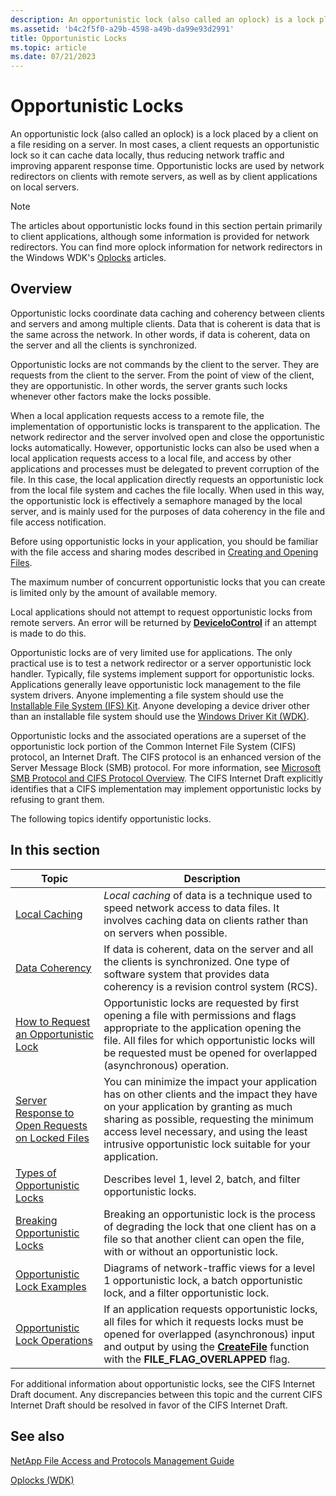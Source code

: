 ```yaml
---
description: An opportunistic lock (also called an oplock) is a lock placed by a client on a file residing on a server.
ms.assetid: 'b4c2f5f0-a29b-4598-a49b-da99e93d2991'
title: Opportunistic Locks
ms.topic: article
ms.date: 07/21/2023
---
```


# Opportunistic Locks

An opportunistic lock (also called an oplock) is a lock placed by a client on a file residing on a server. In most cases, a client requests an opportunistic lock so it can cache data locally, thus reducing network traffic and improving apparent response time. Opportunistic locks are used by network redirectors on clients with remote servers, as well as by client applications on local servers.

> [!NOTE]
> The articles about opportunistic locks found in this section pertain primarily to client applications, although some information is provided for network redirectors. You can find more oplock information for network redirectors in the Windows WDK's [Oplocks](/windows-hardware/drivers/ifs/oplock-overview) articles.

## Overview

Opportunistic locks coordinate data caching and coherency between clients and servers and among multiple clients. Data that is coherent is data that is the same across the network. In other words, if data is coherent, data on the server and all the clients is synchronized.

Opportunistic locks are not commands by the client to the server. They are requests from the client to the server. From the point of view of the client, they are opportunistic. In other words, the server grants such locks whenever other factors make the locks possible.

When a local application requests access to a remote file, the implementation of opportunistic locks is transparent to the application. The network redirector and the server involved open and close the opportunistic locks automatically. However, opportunistic locks can also be used when a local application requests access to a local file, and access by other applications and processes must be delegated to prevent corruption of the file. In this case, the local application directly requests an opportunistic lock from the local file system and caches the file locally. When used in this way, the opportunistic lock is effectively a semaphore managed by the local server, and is mainly used for the purposes of data coherency in the file and file access notification.

Before using opportunistic locks in your application, you should be familiar with the file access and sharing modes described in [Creating and Opening Files](creating-and-opening-files.md).

The maximum number of concurrent opportunistic locks that you can create is limited only by the amount of available memory.

Local applications should not attempt to request opportunistic locks from remote servers. An error will be returned by [**DeviceIoControl**](/windows/desktop/api/ioapiset/nf-ioapiset-deviceiocontrol) if an attempt is made to do this.

Opportunistic locks are of very limited use for applications. The only practical use is to test a network redirector or a server opportunistic lock handler. Typically, file systems implement support for opportunistic locks. Applications generally leave opportunistic lock management to the file system drivers. Anyone implementing a file system should use the [Installable File System (IFS) Kit](/previous-versions/gg463062(v=msdn.10)). Anyone developing a device driver other than an installable file system should use the [Windows Driver Kit (WDK)](https://www.microsoft.com/?ref=go).

Opportunistic locks and the associated operations are a superset of the opportunistic lock portion of the Common Internet File System (CIFS) protocol, an Internet Draft. The CIFS protocol is an enhanced version of the Server Message Block (SMB) protocol. For more information, see [Microsoft SMB Protocol and CIFS Protocol Overview](microsoft-smb-protocol-and-cifs-protocol-overview.md). The CIFS Internet Draft explicitly identifies that a CIFS implementation may implement opportunistic locks by refusing to grant them.

The following topics identify opportunistic locks.

## In this section

| Topic | Description |
|--------|--------|
| [Local Caching](local-caching.md) | *Local caching* of data is a technique used to speed network access to data files. It involves caching data on clients rather than on servers when possible. |
| [Data Coherency](data-coherency.md) | If data is coherent, data on the server and all the clients is synchronized. One type of software system that provides data coherency is a revision control system (RCS). |
| [How to Request an Opportunistic Lock](how-to-request-an-opportunistic-lock.md) | Opportunistic locks are requested by first opening a file with permissions and flags appropriate to the application opening the file. All files for which opportunistic locks will be requested must be opened for overlapped (asynchronous) operation. |
| [Server Response to Open Requests on Locked Files](server-response-to-open-requests-on-locked-files.md) | You can minimize the impact your application has on other clients and the impact they have on your application by granting as much sharing as possible, requesting the minimum access level necessary, and using the least intrusive opportunistic lock suitable for your application. |
| [Types of Opportunistic Locks](types-of-opportunistic-locks.md) | Describes level 1, level 2, batch, and filter opportunistic locks. |
| [Breaking Opportunistic Locks](breaking-opportunistic-locks.md) | Breaking an opportunistic lock is the process of degrading the lock that one client has on a file so that another client can open the file, with or without an opportunistic lock. |
| [Opportunistic Lock Examples](opportunistic-lock-examples.md) | Diagrams of network-traffic views for a level 1 opportunistic lock, a batch opportunistic lock, and a filter opportunistic lock. |
| [Opportunistic Lock Operations](opportunistic-lock-operations.md) | If an application requests opportunistic locks, all files for which it requests locks must be opened for overlapped (asynchronous) input and output by using the [**CreateFile**](/windows/desktop/api/FileAPI/nf-fileapi-createfilea) function with the **FILE\_FLAG\_OVERLAPPED** flag. |

For additional information about opportunistic locks, see the CIFS Internet Draft document. Any discrepancies between this topic and the current CIFS Internet Draft should be resolved in favor of the CIFS Internet Draft.

## See also

[NetApp File Access and Protocols Management Guide](https://library.netapp.com/ecmdocs/ECMP1401220/html/frameset.html)

[Oplocks (WDK)](/windows-hardware/drivers/ifs/oplock-overview)
